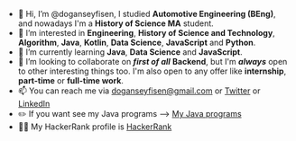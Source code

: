 - 👋 Hi, I’m @doganseyfisen, I studied **Automotive Engineering (BEng)**, and nowadays I'm a **History of Science MA** student.
- 👀 I’m interested in **Engineering**, **History of Science and Technology**, **Algorithm**, **Java**, **Kotlin**, **Data Science**, **JavaScript** and **Python**.
- 🌱 I’m currently learning **Java**, **Data Science** and **JavaScript**.
- 💞️ I’m looking to collaborate on ***first of all*** **Backend**, but I'm ***always*** open to other interesting things too. I'm also open to any offer like **internship**, **part-time** or **full-time work**.
- 📫 You can reach me via doganseyfisen@gmail.com or [Twitter](https://twitter.com/dogan_seyfi_sen) or [LinkedIn](https://www.linkedin.com/in/doganseyfisen)
- ✏️ If you want see my Java programs --> [My Java programs](https://github.com/stars/doganseyfisen/lists/my-java101-programs-patika-dev)
- 👨‍💻 My HackerRank profile is [HackerRank](https://www.hackerrank.com/doganseyfisen)
<!---
doganseyfisen/doganseyfisen is a ✨ special ✨ repository because its `README.md` (this file) appears on your GitHub profile.
You can click the Preview link to take a look at your changes.
--->
